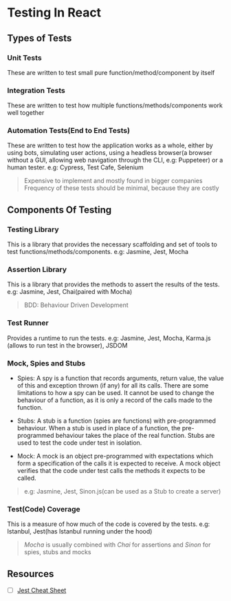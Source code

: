 # Testing In React

## Types of Tests

### Unit Tests

These are written to test small pure function/method/component by itself

### Integration Tests

These are written to test how multiple functions/methods/components work well together

### Automation Tests(End to End Tests)

These are written to test how the application works as a whole, either by using bots, simulating user actions, using a headless browser(a browser without a GUI, allowing web navigation through the CLI, e.g: Puppeteer) or a human tester. e.g: Cypress, Test Cafe, Selenium

> Expensive to implement and mostly found in bigger companies
> Frequency of these tests should be minimal, because they are costly

## Components Of Testing

### Testing Library

This is a library that provides the necessary scaffolding and set of tools to test functions/methods/components. e.g: Jasmine, Jest, Mocha

### Assertion Library

This is a library that provides the methods to assert the results of the tests. e.g: Jasmine, Jest, Chai(paired with Mocha)

> BDD: Behaviour Driven Development

### Test Runner

Provides a runtime to run the tests. e.g: Jasmine, Jest, Mocha, Karma.js (allows to run test in the browser), JSDOM

### Mock, Spies and Stubs

- Spies: A spy is a function that records arguments, return value, the value of this and exception thrown (if any) for all its calls. There are some limitations to how a spy can be used. It cannot be used to change the behaviour of a function, as it is only a record of the calls made to the function.

- Stubs: A stub is a function (spies are functions) with pre-programmed behaviour. When a stub is used in place of a function, the pre-programmed behaviour takes the place of the real function. Stubs are used to test the code under test in isolation.

- Mock: A mock is an object pre-programmed with expectations which form a specification of the calls it is expected to receive. A mock object verifies that the code under test calls the methods it expects to be called.

> e.g: Jasmine, Jest, Sinon.js(can be used as a Stub to create a server)

### Test(Code) Coverage

This is a measure of how much of the code is covered by the tests. e.g: Istanbul, Jest(has Istanbul running under the hood)

> _Mocha_ is usually combined with _Chai_ for assertions and _Sinon_ for spies, stubs and mocks

## Resources

- [ ] [Jest Cheat Sheet](https://github.com/sapegin/jest-cheat-sheet)
